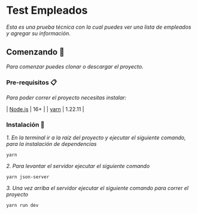 # Test Empleados

_Esta es una prueba técnica con la cual puedes ver una lista de empleados y agregar su información._

## Comenzando 🚀

_Para comenzar puedes clonar o descargar el proyecto._


### Pre-requisitos 📋

_Para poder correr el proyecto necesitas instalar:_

| [Node.js](https://nodejs.org/en/) | 16+ |
| [yarn](https://yarnpkg.com/en/) | 1.22.11 |

### Instalación 🔧

_1. En la terminal ir a la raíz del proyecto y ejecutar el siguiente comando, para la instalación de dependencias_

```
yarn
```

_2. Para levantar el servidor ejecutar el siguiente comando_

```
yarn json-server
```

_3. Una vez arriba el servidor ejecutar el siguiente comando para correr el proyecto_

```
yarn run dev
```